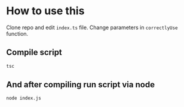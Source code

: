 # How to use this

Clone repo and edit `index.ts` file. Change parameters in `correctlyUse` function.

## Compile script
```sh
tsc
```

## And after compiling run script via node
```sh
node index.js
```
